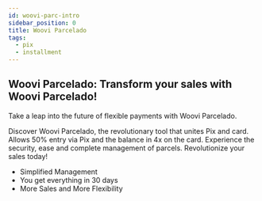 ```yaml
---
id: woovi-parc-intro
sidebar_position: 0
title: Woovi Parcelado
tags:
  - pix
  - installment
---
```


## Woovi Parcelado: Transform your sales with Woovi Parcelado!
Take a leap into the future of flexible payments with Woovi Parcelado.

Discover Woovi Parcelado, the revolutionary tool that unites Pix and card. Allows 50% entry via Pix and the balance in 4x on the card. Experience the security, ease and complete management of parcels. Revolutionize your sales today!

- Simplified Management
- You get everything in 30 days
- More Sales and More Flexibility
